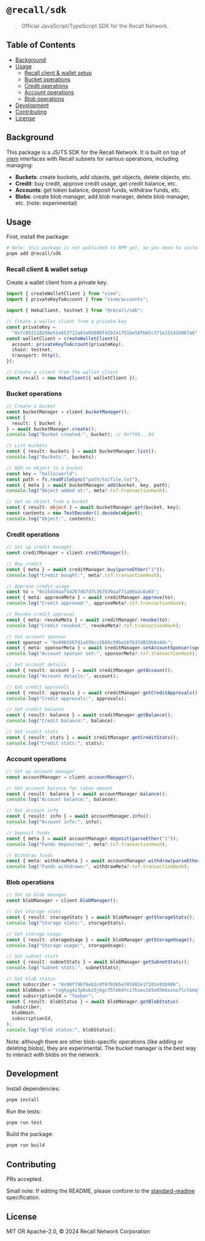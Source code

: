 # `@recall/sdk`

> Official JavaScript/TypeScript SDK for the Recall Network.

## Table of Contents

- [Background](#background)
- [Usage](#usage)
  - [Recall client \& wallet setup](#recall-client--wallet-setup)
  - [Bucket operations](#bucket-operations)
  - [Credit operations](#credit-operations)
  - [Account operations](#account-operations)
  - [Blob operations](#blob-operations)
- [Development](#development)
- [Contributing](#contributing)
- [License](#license)

## Background

This package is a JS/TS SDK for the Recall Network. It is built on top of [viem](https://viem.sh/) interfaces with Recall subnets for various operations, including managing:

- **Buckets**: create buckets, add objects, get objects, delete objects, etc.
- **Credit**: buy credit, approve credit usage, get credit balance, etc.
- **Accounts**: get token balance, deposit funds, withdraw funds, etc.
- **Blobs**: create blob manager, add blob manager, delete blob manager, etc. (note: experimental)

## Usage

First, install the package:

```bash
# Note: this package is not published to NPM yet, so you need to install it from the source
pnpm add @recall/sdk
```

### Recall client & wallet setup

Create a wallet client from a private key:

```ts
import { createWalletClient } from "viem";
import { privateKeyToAccount } from "viem/accounts";

import { HokuClient, testnet } from "@recall/sdk";

// Create a wallet client from a private key
const privateKey =
  "0x7c852118294e51e653712a81e05800f419141751be58f605c371e15141b007a6";
const walletClient = createWalletClient({
  account: privateKeyToAccount(privateKey),
  chain: testnet,
  transport: http(),
});

// Create a client from the wallet client
const recall = new HokuClient({ walletClient });
```

### Bucket operations

```ts
// Create a bucket
const bucketManager = client.bucketManager();
const {
  result: { bucket },
} = await bucketManager.create();
console.log("Bucket created:", bucket); // 0xff00...9d

// List buckets
const { result: buckets } = await bucketManager.list();
console.log("Buckets:", buckets);

// Add an object to a bucket
const key = "hello/world";
const path = fs.readFileSync("path/to/file.txt");
const { meta } = await bucketManager.add(bucket, key, path);
console.log("Object added at:", meta?.tx?.transactionHash);

// Get an object from a bucket
const { result: object } = await bucketManager.get(bucket, key);
const contents = new TextDecoder().decode(object);
console.log("Object:", contents);
```

### Credit operations

```ts
// Set up credit manager
const creditManager = client.creditManager();

// Buy credit
const { meta } = await creditManager.buy(parseEther("1"));
console.log("Credit bought:", meta?.tx?.transactionHash);

// Approve credit usage
const to = "0x15d34aaf54267db7d7c367839aaf71a00a2c6a65";
const { meta: approveMeta } = await creditManager.approve(to);
console.log("Credit approved:", approveMeta?.tx?.transactionHash);

// Revoke credit approval
const { meta: revokeMeta } = await creditManager.revoke(to);
console.log("Credit revoked:", revokeMeta?.tx?.transactionHash);

// Set account sponsor
const sponsor = "0x9965507d1a55bcc2695c58ba16fb37d819b0a4dc";
const { meta: sponsorMeta } = await creditManager.setAccountSponsor(sponsor);
console.log("Account sponsor set:", sponsorMeta?.tx?.transactionHash);

// Get account details
const { result: account } = await creditManager.getAccount();
console.log("Account details:", account);

// Get credit approvals
const { result: approvals } = await creditManager.getCreditApprovals();
console.log("Credit approvals:", approvals);

// Get credit balance
const { result: balance } = await creditManager.getBalance();
console.log("Credit balance:", balance);

// Get credit stats
const { result: stats } = await creditManager.getCreditStats();
console.log("Credit stats:", stats);
```

### Account operations

```ts
// Set up account manager
const accountManager = client.accountManager();

// Get account balance for token amount
const { result: balance } = await accountManager.balance();
console.log("Account balance:", balance);

// Get account info
const { result: info } = await accountManager.info();
console.log("Account info:", info);

// Deposit funds
const { meta } = await accountManager.deposit(parseEther("1"));
console.log("Funds deposited:", meta?.tx?.transactionHash);

// Withdraw funds
const { meta: withdrawMeta } = await accountManager.withdraw(parseEther("1"));
console.log("Funds withdrawn:", withdrawMeta?.tx?.transactionHash);
```

### Blob operations

```ts
// Set up blob manager
const blobManager = client.blobManager();

// Get storage stats
const { result: storageStats } = await blobManager.getStorageStats();
console.log("Storage stats:", storageStats);

// Get storage usage
const { result: storageUsage } = await blobManager.getStorageUsage();
console.log("Storage usage:", storageUsage);

// Get subnet stats
const { result: subnetStats } = await blobManager.getSubnetStats();
console.log("Subnet stats:", subnetStats);

// Get blob status
const subscriber = "0x90f79bf6eb2c4f870365e785982e1f101e93b906";
const blobHash = "rzghyg4z3p6vbz5jkgc75lk64fci7kieul65o6hk6xznx7lctkmq";
const subscriptionId = "foobar";
const { result: blobStatus } = await blobManager.getBlobStatus(
  subscriber,
  blobHash,
  subscriptionId,
);
console.log("Blob status:", blobStatus);
```

Note: although there are other blob-specific operations (like adding or deleting blobs), they are experimental. The bucket manager is the best way to interact with blobs on the network.

## Development

Install dependencies:

```bash
pnpm install
```

Run the tests:

```bash
pnpm run test
```

Build the package:

```bash
pnpm run build
```

## Contributing

PRs accepted.

Small note: If editing the README, please conform to
the [standard-readme](https://github.com/RichardLitt/standard-readme) specification.

## License

MIT OR Apache-2.0, © 2024 Recall Network Corporation
